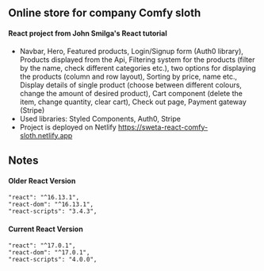 ## Online store for company Comfy sloth

#### React project from John Smilga's React tutorial

- Navbar, Hero, Featured products, Login/Signup form (Auth0 library), Products displayed from the Api, Filtering system for the products (filter by the name, check different categories etc.), two options for displaying the products (column and row layout), Sorting by price, name etc., Display details of single product (choose between different colours, change the amount of desired product), Cart component (delete the item, change quantity, clear cart), Check out page, Payment gateway (Stripe)
- Used libraries: Styled Components, Auth0, Stripe
- Project is deployed on Netlify https://sweta-react-comfy-sloth.netlify.app

## Notes

#### Older React Version

```
"react": "^16.13.1",
"react-dom": "^16.13.1",
"react-scripts": "3.4.3",
```

#### Current React Version

```
"react": "^17.0.1",
"react-dom": "^17.0.1",
"react-scripts": "4.0.0",
```

